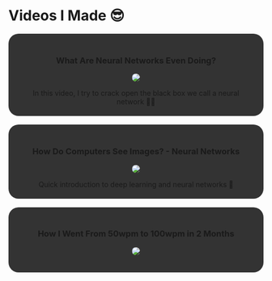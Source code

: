 # Videos I Made 😎

<div style="background-color: #333; padding: 20px; border-radius: 20px" align="center">
  <h3>What Are Neural Networks Even Doing?</h2>
  <p>
      <a href="https://www.youtube.com/watch?v=pdNYw6qwuNc">
      <img src="https://img.youtube.com/vi/pdNYw6qwuNc/maxresdefault.jpg" style="max-width: 512px; border-radius: 20px;">
      </a>
  </p>
  In this video, I try to crack open the black box we call a neural network 💪💪
</div>
<br>

<div style="background-color: #333; padding: 20px; border-radius: 20px;" align="center">
  <h3>How Do Computers See Images? - Neural Networks</h3>
  <p>
      <a href="https://www.youtube.com/watch?v=-QQML5kf26Q">
      <img src="https://img.youtube.com/vi/-QQML5kf26Q/maxresdefault.jpg" style="max-width: 512px; border-radius: 20px;">
      </a>
  </p>
  Quick introduction to deep learning and neural networks 🧠
</div>
<br>

<div style="background-color: #333; padding: 20px; border-radius: 20px;" align="center">
  <h3>How I Went From 50wpm to 100wpm in 2 Months</h3>
  <p>
      <a href="https://www.youtube.com/watch?v=ACMZY-L2PJM">
      <img src="https://img.youtube.com/vi/ACMZY-L2PJM/maxresdefault.jpg" style="max-width: 512px; border-radius: 20px;">
      </a>
  </p>
</div>